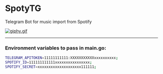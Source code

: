 # SpotyTG

Telegram Bot for music import from Spotify

[![giphy.gif](https://media.giphy.com/media/PdK4aHlXmBmOvpPU04/giphy.gif)](https://media.giphy.com/media/PdK4aHlXmBmOvpPU04/giphy.gif)

---
### Environment variables to pass in main.go:
```bash
TELEGRAM_APITOKEN=11111111111:XXXXXXXXXXXxxxxxxxxxx;
SPOTIFY_ID=111111111111xxxxxxxxxxxxxxxx;
SPOTIFY_SECRET=xxxxxxxxxxxxxxxxxxxx111111;
```